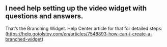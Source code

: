 ## I need help setting up the video widget with questions and answers.

That’s the Branching Widget.
Help Center article for that for detailed steps: (https://help.gotolstoy.com/en/articles/7548893-how-can-i-create-a-branched-widget)
